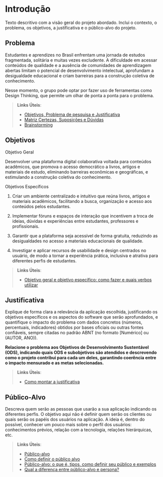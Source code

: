 # Introdução

Texto descritivo com a visão geral do projeto abordado. Inclui o contexto, o problema, os objetivos, a justificativa e o público-alvo do projeto.

## Problema
Estudantes e aprendizes no Brasil enfrentam uma jornada de estudos fragmentada, solitária e muitas vezes excludente. A dificuldade em acessar conteúdos de qualidade e a ausência de comunidades de aprendizagem abertas limitam o potencial de desenvolvimento intelectual, aprofundam a desigualdade educacional e criam barreiras para a construção coletiva de conhecimento. 

Nesse momento, o grupo pode optar por fazer uso  de ferramentas como Design Thinking, que permite um olhar de ponta a ponta para o problema.

> **Links Úteis**:
> - [Objetivos, Problema de pesquisa e Justificativa](https://medium.com/@versioparole/objetivos-problema-de-pesquisa-e-justificativa-c98c8233b9c3)
> - [Matriz Certezas, Suposições e Dúvidas](https://medium.com/educa%C3%A7%C3%A3o-fora-da-caixa/matriz-certezas-suposi%C3%A7%C3%B5es-e-d%C3%BAvidas-fa2263633655)
> - [Brainstorming](https://www.euax.com.br/2018/09/brainstorming/)

## Objetivos
Objetivo Geral

Desenvolver uma plataforma digital colaborativa voltada para conteúdos acadêmicos, que promova o acesso democrático a livros, artigos e materiais de estudo, eliminando barreiras econômicas e geográficas, e estimulando a construção coletiva do conhecimento.


Objetivos Específicos

1. Criar um ambiente centralizado e intuitivo que reúna livros, artigos e materiais acadêmicos, facilitando a busca, organização e acesso aos conteúdos pelos estudantes.

2. Implementar fóruns e espaços de interação que incentivem a troca de ideias, dúvidas e experiências entre estudantes, professores e profissionais.

3. Garantir que a plataforma seja acessível de forma gratuita, reduzindo as desigualdades no acesso a materiais educacionais de qualidade.

4. Investigar e aplicar recursos de usabilidade e design centrados no usuário, de modo a tornar a experiência prática, inclusiva e atrativa para diferentes perfis de estudantes.
 
> **Links Úteis**:
> - [Objetivo geral e objetivo específico: como fazer e quais verbos utilizar](https://blog.mettzer.com/diferenca-entre-objetivo-geral-e-objetivo-especifico/)

## Justificativa

Explique de forma clara a relevância da aplicação escolhida, justificando os objetivos específicos e os aspectos do software que serão aprofundados, e quantifique o impacto do problema com dados concretos (números, percentuais, indicadores) obtidos por bases oficiais ou outras fontes confiáveis, sempre citadas no padrão ABNT (no formato [Numérico] ou (AUTOR, ANO)).

**Relacione o problema aos Objetivos de Desenvolvimento Sustentável (ODS), indicando quais ODS e subobjetivos são atendidos e descrevendo como o projeto contribui para cada um deles, garantindo coerência entre o impacto mensurado e as metas selecionadas.**

> **Links Úteis**:
> - [Como montar a justificativa](https://guiadamonografia.com.br/como-montar-justificativa-do-tcc/)

## Público-Alvo

Descreva quem serão as pessoas que usarão a sua aplicação indicando os diferentes perfis. O objetivo aqui não é definir quem serão os clientes ou quais serão os papéis dos usuários na aplicação. A ideia é, dentro do possível, conhecer um pouco mais sobre o perfil dos usuários: conhecimentos prévios, relação com a tecnologia, relações hierárquicas, etc.

> **Links Úteis**:
> - [Público-alvo](https://blog.hotmart.com/pt-br/publico-alvo/)
> - [Como definir o público alvo](https://exame.com/pme/5-dicas-essenciais-para-definir-o-publico-alvo-do-seu-negocio/)
> - [Público-alvo: o que é, tipos, como definir seu público e exemplos](https://klickpages.com.br/blog/publico-alvo-o-que-e/)
> - [Qual a diferença entre público-alvo e persona?](https://rockcontent.com/blog/diferenca-publico-alvo-e-persona/)
